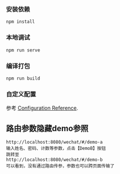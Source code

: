 ### 安装依赖
```
npm install
```

### 本地调试
```
npm run serve
```

### 编译打包
```
npm run build
```

### 自定义配置
参考 [Configuration Reference](https://cli.vuejs.org/config/).

## 路由参数隐藏demo参照  
```
http://localhost:8080/wechat/#/demo-a
输入姓名、密码、计数等参数，点击【DemoB】按钮  
跳转至  
http://localhost:8080/wechat/#/demo-b  
可以看到，没有通过路由传参，参数也可以跨页面传输了
```